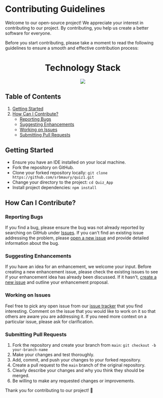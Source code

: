 # Contributing Guidelines

Welcome to our open-source project! We appreciate your interest in contributing to our project. By contributing, you help us create a better software for everyone.

Before you start contributing, please take a moment to read the following guidelines to ensure a smooth and effective contribution process:

<h1 align = "center"> Technology Stack </h1>
<p align="center">
  <a href="https://skillicons.dev">
    <img src="https://skillicons.dev/icons?i=html,css,javascript" />
  </a>
</p>


## Table of Contents

1. [Getting Started](#getting-started)
2. [How Can I Contribute?](#how-can-i-contribute)
    - [Reporting Bugs](#reporting-bugs)
    - [Suggesting Enhancements](#suggesting-enhancements)
    - [Working on Issues](#working-on-issues)
    - [Submitting Pull Requests](#submitting-pull-requests)

## Getting Started

- Ensure you have an IDE installed on your local machine.
- Fork the repository on GitHub.
- Clone your forked repository locally: `git clone https://github.com/srbmaury/quiz1.git`
- Change your directory to the project: `cd Quiz_App`
- Install project dependencies: `npm install`

## How Can I Contribute?

### Reporting Bugs

If you find a bug, please ensure the bug was not already reported by searching on GitHub under [Issues](https://github.com/srbmaury/quiz1/issues). If you can't find an existing issue addressing the problem, please [open a new issue](https://github.com/srbmaury/quiz1/issues/new) and provide detailed information about the bug.

### Suggesting Enhancements

If you have an idea for an enhancement, we welcome your input. Before creating a new enhancement issue, please check the existing issues to see if your enhancement idea has already been discussed. If it hasn't, [create a new issue](https://github.com/srbmaury/quiz1/issues/new) and outline your enhancement proposal.

### Working on Issues

Feel free to pick any open issue from our [issue tracker](https://github.com/srbmaury/quiz1/issues) that you find interesting. Comment on the issue that you would like to work on it so that others are aware you are addressing it. If you need more context on a particular issue, please ask for clarification.

### Submitting Pull Requests

1. Fork the repository and create your branch from `main`: `git checkout -b your-branch-name`
2. Make your changes and test thoroughly.
3. Add, commit, and push your changes to your forked repository.
4. Create a pull request to the `main` branch of the original repository.
5. Clearly describe your changes and why you think they should be merged.
6. Be willing to make any requested changes or improvements.

Thank you for contributing to our project! 🚀
